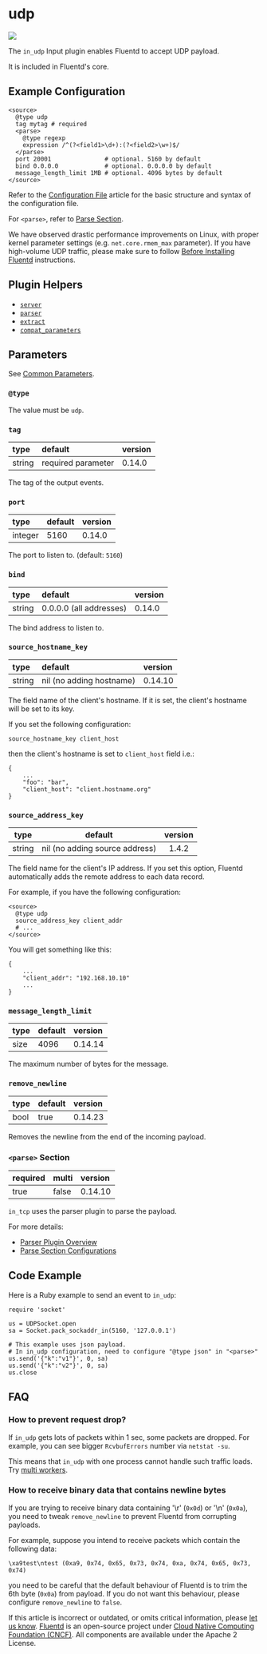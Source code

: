 # udp

![](../.gitbook/assets/udp.png)

The `in_udp` Input plugin enables Fluentd to accept UDP payload.

It is included in Fluentd's core.

## Example Configuration

```text
<source>
  @type udp
  tag mytag # required
  <parse>
    @type regexp
    expression /^(?<field1>\d+):(?<field2>\w+)$/
  </parse>
  port 20001               # optional. 5160 by default
  bind 0.0.0.0             # optional. 0.0.0.0 by default
  message_length_limit 1MB # optional. 4096 bytes by default
</source>
```

Refer to the [Configuration File](../configuration/config-file.md) article for the basic structure and syntax of the configuration file.

For `<parse>`, refer to [Parse Section](../configuration/parse-section.md).

We have observed drastic performance improvements on Linux, with proper kernel parameter settings \(e.g. `net.core.rmem_max` parameter\). If you have high-volume UDP traffic, please make sure to follow [Before Installing Fluentd](../installation/before-install.md) instructions.

## Plugin Helpers

* [`server`](../plugin-helper-overview/api-plugin-helper-server.md)
* [`parser`](../plugin-helper-overview/api-plugin-helper-parser.md)
* [`extract`](../plugin-helper-overview/api-plugin-helper-extract.md)
* [`compat_parameters`](../plugin-helper-overview/api-plugin-helper-compat_parameters.md)

## Parameters

See [Common Parameters](../configuration/plugin-common-parameters.md).

### `@type`

The value must be `udp`.

### `tag`

| type | default | version |
| :--- | :--- | :--- |
| string | required parameter | 0.14.0 |

The tag of the output events.

### `port`

| type | default | version |
| :--- | :--- | :--- |
| integer | 5160 | 0.14.0 |

The port to listen to. \(default: `5160`\)

### `bind`

| type | default | version |
| :--- | :--- | :--- |
| string | 0.0.0.0 \(all addresses\) | 0.14.0 |

The bind address to listen to.

### `source_hostname_key`

| type | default | version |
| :--- | :--- | :--- |
| string | nil \(no adding hostname\) | 0.14.10 |

The field name of the client's hostname. If it is set, the client's hostname will be set to its key.

If you set the following configuration:

```text
source_hostname_key client_host
```

then the client's hostname is set to `client_host` field i.e.:

```text
{
    ...
    "foo": "bar",
    "client_host": "client.hostname.org"
}
```

### `source_address_key`

| type | default | version |
| :---: | :---: | :---: |
| string | nil \(no adding source address\) | 1.4.2 |

The field name for the client's IP address. If you set this option, Fluentd automatically adds the remote address to each data record.

For example, if you have the following configuration:

```text
<source>
  @type udp
  source_address_key client_addr
  # ...
</source>
```

You will get something like this:

```text
{
    ...
    "client_addr": "192.168.10.10"
    ...
}
```

### `message_length_limit`

| type | default | version |
| :--- | :--- | :--- |
| size | 4096 | 0.14.14 |

The maximum number of bytes for the message.

### `remove_newline`

| type | default | version |
| :--- | :--- | :--- |
| bool | true | 0.14.23 |

Removes the newline from the end of the incoming payload.

### `<parse>` Section

| required | multi | version |
| :--- | :--- | :--- |
| true | false | 0.14.10 |

`in_tcp` uses the parser plugin to parse the payload.

For more details:

* [Parser Plugin Overview](../parser/)
* [Parse Section Configurations](../configuration/parse-section.md)

## Code Example

Here is a Ruby example to send an event to `in_udp`:

```text
require 'socket'

us = UDPSocket.open
sa = Socket.pack_sockaddr_in(5160, '127.0.0.1')

# This example uses json payload.
# In in_udp configuration, need to configure "@type json" in "<parse>"
us.send('{"k":"v1"}', 0, sa)
us.send('{"k":"v2"}', 0, sa)
us.close
```

## FAQ

### How to prevent request drop?

If `in_udp` gets lots of packets within 1 sec, some packets are dropped. For example, you can see bigger `RcvbufErrors` number via `netstat -su`.

This means that `in_udp` with one process cannot handle such traffic loads. Try [multi workers](../deployment/multi-process-workers.md).

### How to receive binary data that contains newline bytes

If you are trying to receive binary data containing '\r' \(`0x0d`\) or '\n' \(`0x0a`\), you need to tweak `remove_newline` to prevent Fluentd from corrupting payloads.

For example, suppose you intend to receive packets which contain the following data:

```text
\xa9test\ntest (0xa9, 0x74, 0x65, 0x73, 0x74, 0xa, 0x74, 0x65, 0x73, 0x74)
```

you need to be careful that the default behaviour of Fluentd is to trim the 6th byte \(`0x0a`\) from payload. If you do not want this behaviour, please configure `remove_newline` to `false`.

If this article is incorrect or outdated, or omits critical information, please [let us know](https://github.com/fluent/fluentd-docs-gitbook/issues?state=open). [Fluentd](http://www.fluentd.org/) is an open-source project under [Cloud Native Computing Foundation \(CNCF\)](https://cncf.io/). All components are available under the Apache 2 License.

